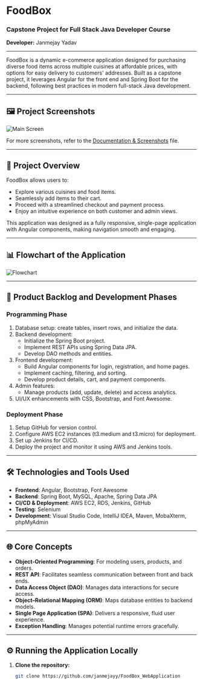 # FoodBox

### Capstone Project for Full Stack Java Developer Course

**Developer:** Janmejay Yadav

---

FoodBox is a dynamic e-commerce application designed for purchasing diverse food items across multiple cuisines at affordable prices, with options for easy delivery to customers' addresses. Built as a capstone project, it leverages Angular for the front end and Spring Boot for the backend, following best practices in modern full-stack Java development.

---

## 🖼️ Project Screenshots

![Main Screen](https://user-images.githubusercontent.com/64940728/133873673-2cc4f2a3-00c9-4484-839b-969534a0f57c.jpg)

For more screenshots, refer to the [Documentation & Screenshots](Documentation%20%26%20Screenshots.docx) file.

---

## 🚀 Project Overview

FoodBox allows users to:

- Explore various cuisines and food items.
- Seamlessly add items to their cart.
- Proceed with a streamlined checkout and payment process.
- Enjoy an intuitive experience on both customer and admin views.

This application was designed as a fully responsive, single-page application with Angular components, making navigation smooth and engaging.

---

## 📊 Flowchart of the Application

![Flowchart](https://user-images.githubusercontent.com/64940728/133873445-3eee3d7a-7d70-4b1d-8a67-cf709a9604fb.png)

---

## 📝 Product Backlog and Development Phases

### **Programming Phase**
1. Database setup: create tables, insert rows, and initialize the data.
2. Backend development:
   - Initialize the Spring Boot project.
   - Implement REST APIs using Spring Data JPA.
   - Develop DAO methods and entities.
3. Frontend development:
   - Build Angular components for login, registration, and home pages.
   - Implement caching, filtering, and sorting.
   - Develop product details, cart, and payment components.
4. Admin features:
   - Manage products (add, update, delete) and access analytics.
5. UI/UX enhancements with CSS, Bootstrap, and Font Awesome.

### **Deployment Phase**
1. Setup GitHub for version control.
2. Configure AWS EC2 instances (t3.medium and t3.micro) for deployment.
3. Set up Jenkins for CI/CD.
4. Deploy the project and monitor it using AWS and Jenkins tools.

---

## 🛠️ Technologies and Tools Used

- **Frontend**: Angular, Bootstrap, Font Awesome
- **Backend**: Spring Boot, MySQL, Apache, Spring Data JPA
- **CI/CD & Deployment**: AWS EC2, RDS, Jenkins, GitHub
- **Testing**: Selenium
- **Development**: Visual Studio Code, IntelliJ IDEA, Maven, MobaXterm, phpMyAdmin

---

## 🌐 Core Concepts

- **Object-Oriented Programming**: For modeling users, products, and orders.
- **REST API**: Facilitates seamless communication between front and back ends.
- **Data Access Object (DAO)**: Manages data interactions for secure access.
- **Object–Relational Mapping (ORM)**: Maps database entities to backend models.
- **Single Page Application (SPA)**: Delivers a responsive, fluid user experience.
- **Exception Handling**: Manages potential runtime errors gracefully.

---

## ⚙️ Running the Application Locally

1. **Clone the repository:**
   ```bash
   git clone https://github.com/janmejayy/FoodBox_WebApplication
